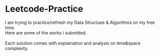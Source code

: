 # Leetcode-Practice

I am trying to practice/refresh my Data Structuee & Algorithms on my free time.\
Here are some of the works i submitted.\
\
Each solution comes with explaination and analysis on time&space complexity.
